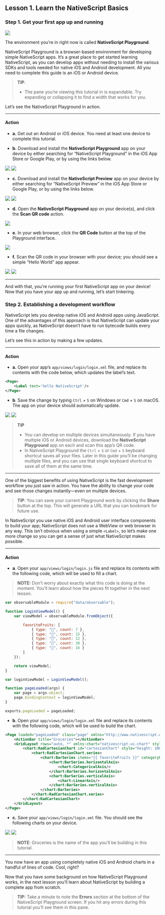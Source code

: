 ## Lesson 1. Learn the NativeScript Basics

### Step 1. Get your first app up and running

![](images/nativescript-logo.png)

The environment you’re in right now is called **NativeScript Playground**. 

NativeScript Playground is a browser-based environment for developing simple NativeScript apps. It’s a great place to get started learning NativeScript, as you can develop apps without needing to install the various SDKs and tools needed for native iOS and Android development. All you need to complete this guide is an iOS or Android device.

> **TIP**:
> * The pane you’re viewing this tutorial in is expandable. Try expanding or collapsing it to find a width that works for you.

Let’s see the NativeScript Playground in action.

<hr data-action="start" />

#### Action

* **a.** Get out an Android or iOS device. You need at least one device to complete this tutorial.

* **b.** Download and install the **NativeScript Playground** app on your device by either searching for “NativeScript Playground” in the iOS App Store or Google Play, or by using the links below.

[![](images/app-store.png)](https://itunes.apple.com/us/app/nativescript-playground/id1263543946?mt=8&ls=1)
[![](images/google-play.png)](https://play.google.com/store/apps/details?id=org.nativescript.play)

* **c.** Download and install the **NativeScript Preview** app on your device by either searching for “NativeScript Preview” in the iOS App Store or Google Play, or by using the links below.

[![](images/app-store.png)](https://itunes.apple.com/us/app/nativescript-preview/id1264484702?mt=8)
[![](images/google-play.png)](https://play.google.com/store/apps/details?id=org.nativescript.preview)

* **d.** Open the **NativeScript Playground** app on your device(s), and click the **Scan QR code** action.

![](images/scan-qr-code.png)

* **e.** In your web browser, click the **QR Code** button at the top of the Playground interface.

![](images/generate-qr-code.png)

* **f.** Scan the QR code in your browser with your device; you should see a simple “Hello World” app appear.

![](images/ios-1.png)
![](images/android-1.png)

<hr data-action="end" />

And with that, you’re running your first NativeScript app on your device! Now that you have your app up and running, let’s start tinkering.

### Step 2. Establishing a development workflow

NativeScript lets you develop native iOS and Android apps using JavaScript. One of the advantages of this approach is that NativeScript can update your apps quickly, as NativeScript doesn’t have to run bytecode builds every time a file changes.

Let’s see this in action by making a few updates.

<hr data-action="start" />

#### Action

* **a.** Open your app’s `app/views/login/login.xml` file, and replace its contents with the code below, which updates the label’s text.

``` XML
<Page>
	<Label text='hello NativeScript'/>
</Page>
```

* **b**. Save the change by typing `Ctrl` + `S` on Windows or `Cmd` + `S` on macOS. The app on your device should automatically update.

![](images/ios-2.png)
![](images/android-2.png)

> **TIP**
> * You can develop on multiple devices simultaneously. If you have multiple iOS or Android devices, download the **NativeScript Playground** app on each and scan this app’s QR code.
> * In NativeScript Playground the `Ctrl` + `S` or `Cmd` + `S` keyboard shortcut saves all your files. Later in this guide you’ll be changing multiple files, and you can use that single keyboard shortcut to save all of them at the same time.

<hr data-action="end" />

One of the biggest benefits of using NativeScript is the fast development workflow you just saw in action. You have the ability to change your code and see those changes instantly—even on multiple devices.

> **TIP**: You can save your current Playground work by clicking the **Share** button at the top. This will generate a URL that you can bookmark for future use.

In NativeScript you use native iOS and Android user interface components to build your app; NativeScript does not use a WebView or web browser in any way. This isn’t obvious when using a simple `<Label>`, so let’s make one more change so you can get a sense of just what NativeScript makes possible.

<hr data-action="start" />

#### Action

* **a**. Open your `app/views/login/login.js` file and replace its contents with the following code, which will be used to fill a chart.

> **NOTE:** Don’t worry about exactly what this code is doing at the moment. You’ll learn about how the pieces fit together in the next lesson.

``` JavaScript
var observableModule = require("data/observable");

function LoginViewModel() {
    var viewModel = observableModule.fromObject({

        favoriteFruits: [
            { type: "🍎", count: 7 },
            { type: "🍌", count: 15 },
            { type: "🍍", count: 12 },
            { type: "🍒", count: 30 },
            { type: "🍇", count: 16 }
        ]
    });

    return viewModel;
}

var loginViewModel = LoginViewModel();

function pageLoaded(args) {
    var page = args.object;
    page.bindingContext = loginViewModel;
}

exports.pageLoaded = pageLoaded;
```

* **b**. Open your `app/views/login/login.xml` file and replace its contents with the following code, which will be used to build the chart.

```XML
<Page loaded="pageLoaded" class="page" xmlns="http://www.nativescript.org/tns.xsd">
	<ActionBar title="Groceries"></ActionBar>
	<GridLayout rows="auto, *" xmlns:chart="nativescript-ui-chart" style="height: 1000px">
		<chart:RadCartesianChart id="cartesianChart" style="height: 100%">
			<chart:RadCartesianChart.series>
				<chart:BarSeries items="{{ favoriteFruits }}" categoryProperty="type" valueProperty="count">
					<chart:BarSeries.horizontalAxis>
						<chart:CategoricalAxis/>
					</chart:BarSeries.horizontalAxis>
					<chart:BarSeries.verticalAxis>
						<chart:LinearAxis/>
					</chart:BarSeries.verticalAxis>
				</chart:BarSeries>
			</chart:RadCartesianChart.series>
		</chart:RadCartesianChart>
	</GridLayout>
</Page>
```

* **c.** Save your `app/views/login/login.xml` file. You should see the following charts on your device.

![](images/ios-3.png)
![](images/android-3.png)

> **NOTE**: Groceries is the name of the app you’ll be building in this tutorial.

<hr data-action="end" />

You now have an app using completely native iOS and Android charts in a handful of lines of code. Cool, right?

Now that you have some background on how NativeScript Playground works, in the next lesson you’ll learn about NativeScript by building a complete app from scratch.

> **TIP:** Take a minute to note the **Errors** section at the bottom of the NativeScript Playground screen. If you hit any errors during this tutorial you’ll see them in this pane.
